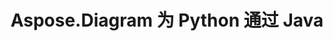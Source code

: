 ﻿---
title: Aspose.Diagram 为 Python 通过 Java
type: docs
weight: 60
url: /zh/java/aspose-diagram-for-python-via-java-features/
---
